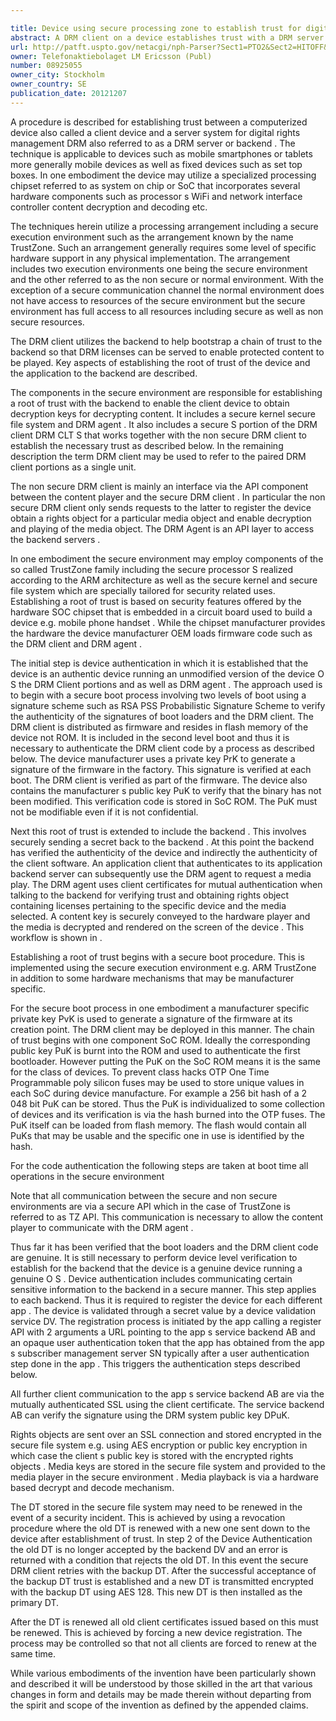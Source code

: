 ```yaml
---

title: Device using secure processing zone to establish trust for digital rights management
abstract: A DRM client on a device establishes trust with a DRM server for playback of digital content. The client executes in a secure execution environment, and the process includes (1) securely loading loader code from secure programmable memory and verifying it using a digital signature scheme and first key securely stored in the device; (2) by the verified loader code, loading DRM client code from the memory and verifying it using a digital signature scheme and second key included in the loader code; (3) by the verified DRM client code (a) obtaining a domain key from the memory; (b) encrypting the domain key with a device identifier using a DRM system key included in the DRM client code; and (c) sending the encrypted domain key and device identifier to the DRM server, whereby the device becomes registered to receive content licenses via secure communications encrypted using the domain key.
url: http://patft.uspto.gov/netacgi/nph-Parser?Sect1=PTO2&Sect2=HITOFF&p=1&u=%2Fnetahtml%2FPTO%2Fsearch-adv.htm&r=1&f=G&l=50&d=PALL&S1=08925055&OS=08925055&RS=08925055
owner: Telefonaktiebolaget LM Ericsson (Publ)
number: 08925055
owner_city: Stockholm
owner_country: SE
publication_date: 20121207
---
```

A procedure is described for establishing trust between a computerized device also called a client device and a server system for digital rights management DRM also referred to as a DRM server or backend . The technique is applicable to devices such as mobile smartphones or tablets more generally mobile devices as well as fixed devices such as set top boxes. In one embodiment the device may utilize a specialized processing chipset referred to as system on chip or SoC that incorporates several hardware components such as processor s WiFi and network interface controller content decryption and decoding etc.

The techniques herein utilize a processing arrangement including a secure execution environment such as the arrangement known by the name TrustZone. Such an arrangement generally requires some level of specific hardware support in any physical implementation. The arrangement includes two execution environments one being the secure environment and the other referred to as the non secure or normal environment. With the exception of a secure communication channel the normal environment does not have access to resources of the secure environment but the secure environment has full access to all resources including secure as well as non secure resources.

The DRM client utilizes the backend to help bootstrap a chain of trust to the backend so that DRM licenses can be served to enable protected content to be played. Key aspects of establishing the root of trust of the device and the application to the backend are described.

The components in the secure environment are responsible for establishing a root of trust with the backend to enable the client device to obtain decryption keys for decrypting content. It includes a secure kernel secure file system and DRM agent . It also includes a secure S portion of the DRM client DRM CLT S that works together with the non secure DRM client to establish the necessary trust as described below. In the remaining description the term DRM client may be used to refer to the paired DRM client portions as a single unit.

The non secure DRM client is mainly an interface via the API component between the content player and the secure DRM client . In particular the non secure DRM client only sends requests to the latter to register the device obtain a rights object for a particular media object and enable decryption and playing of the media object. The DRM Agent is an API layer to access the backend servers .

In one embodiment the secure environment may employ components of the so called TrustZone family including the secure processor S realized according to the ARM architecture as well as the secure kernel and secure file system which are specially tailored for security related uses. Establishing a root of trust is based on security features offered by the hardware SOC chipset that is embedded in a circuit board used to build a device e.g. mobile phone handset . While the chipset manufacturer provides the hardware the device manufacturer OEM loads firmware code such as the DRM client and DRM agent .

The initial step is device authentication in which it is established that the device is an authentic device running an unmodified version of the device O S the DRM Client portions and as well as DRM agent . The approach used is to begin with a secure boot process involving two levels of boot using a signature scheme such as RSA PSS Probabilistic Signature Scheme to verify the authenticity of the signatures of boot loaders and the DRM client. The DRM client is distributed as firmware and resides in flash memory of the device not ROM. It is included in the second level boot and thus it is necessary to authenticate the DRM client code by a process as described below. The device manufacturer uses a private key PrK to generate a signature of the firmware in the factory. This signature is verified at each boot. The DRM client is verified as part of the firmware. The device also contains the manufacturer s public key PuK to verify that the binary has not been modified. This verification code is stored in SoC ROM. The PuK must not be modifiable even if it is not confidential.

Next this root of trust is extended to include the backend . This involves securely sending a secret back to the backend . At this point the backend has verified the authenticity of the device and indirectly the authenticity of the client software. An application client that authenticates to its application backend server can subsequently use the DRM agent to request a media play. The DRM agent uses client certificates for mutual authentication when talking to the backend for verifying trust and obtaining rights object containing licenses pertaining to the specific device and the media selected. A content key is securely conveyed to the hardware player and the media is decrypted and rendered on the screen of the device . This workflow is shown in .

Establishing a root of trust begins with a secure boot procedure. This is implemented using the secure execution environment e.g. ARM TrustZone in addition to some hardware mechanisms that may be manufacturer specific.

For the secure boot process in one embodiment a manufacturer specific private key PvK is used to generate a signature of the firmware at its creation point. The DRM client may be deployed in this manner. The chain of trust begins with one component SoC ROM. Ideally the corresponding public key PuK is burnt into the ROM and used to authenticate the first bootloader. However putting the PuK on the SoC ROM means it is the same for the class of devices. To prevent class hacks OTP One Time Programmable poly silicon fuses may be used to store unique values in each SoC during device manufacture. For example a 256 bit hash of a 2 048 bit PuK can be stored. Thus the PuK is individualized to some collection of devices and its verification is via the hash burned into the OTP fuses. The PuK itself can be loaded from flash memory. The flash would contain all PuKs that may be usable and the specific one in use is identified by the hash.

For the code authentication the following steps are taken at boot time all operations in the secure environment 

Note that all communication between the secure and non secure environments are via a secure API which in the case of TrustZone is referred to as TZ API. This communication is necessary to allow the content player to communicate with the DRM agent .

Thus far it has been verified that the boot loaders and the DRM client code are genuine. It is still necessary to perform device level verification to establish for the backend that the device is a genuine device running a genuine O S . Device authentication includes communicating certain sensitive information to the backend in a secure manner. This step applies to each backend. Thus it is required to register the device for each different app . The device is validated through a secret value by a device validation service DV. The registration process is initiated by the app calling a register API with 2 arguments a URL pointing to the app s service backend AB and an opaque user authentication token that the app has obtained from the app s subscriber management server SN typically after a user authentication step done in the app . This triggers the authentication steps described below.

All further client communication to the app s service backend AB are via the mutually authenticated SSL using the client certificate. The service backend AB can verify the signature using the DRM system public key DPuK.

Rights objects are sent over an SSL connection and stored encrypted in the secure file system e.g. using AES encryption or public key encryption in which case the client s public key is stored with the encrypted rights objects . Media keys are stored in the secure file system and provided to the media player in the secure environment . Media playback is via a hardware based decrypt and decode mechanism.

The DT stored in the secure file system may need to be renewed in the event of a security incident. This is achieved by using a revocation procedure where the old DT is renewed with a new one sent down to the device after establishment of trust. In step 2 of the Device Authentication the old DT is no longer accepted by the backend DV and an error is returned with a condition that rejects the old DT. In this event the secure DRM client retries with the backup DT. After the successful acceptance of the backup DT trust is established and a new DT is transmitted encrypted with the backup DT using AES 128. This new DT is then installed as the primary DT.

After the DT is renewed all old client certificates issued based on this must be renewed. This is achieved by forcing a new device registration. The process may be controlled so that not all clients are forced to renew at the same time.

While various embodiments of the invention have been particularly shown and described it will be understood by those skilled in the art that various changes in form and details may be made therein without departing from the spirit and scope of the invention as defined by the appended claims.

